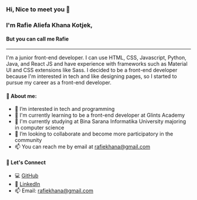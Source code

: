 <h3>Hi, Nice to meet you 👋</h3>

<h3>I'm Rafie Aliefa Khana Kotjek,</h3>
<h4>But you can call me Rafie</h4>

<hr>

<p>I'm a junior front-end developer. I can use HTML, CSS, Javascript, Python, Java, and React JS and have experience with frameworks such as Material UI and CSS extensions like Sass. I decided to be a front-end developer because I'm interested in tech and like designing pages, so I started to pursue my career as a front-end developer.</p>

<h4>👦 About me:</h4>

- 👀 I’m interested in tech and programming
- 🌱 I'm currently learning to be a front-end developer at Glints Academy
- 🏫 I'm currently studying at Bina Sarana Informatika University majoring in computer science
- 💞️ I’m looking to collaborate and become more participatory in the community
- 📫 You can reach me by email at rafiekhana@gmail.com

<h4>🤝 Let's Connect</h4>

<ul>
  <li>💻 <a href="https://github.com/rafiekotj">GitHub</a></li>
  <li>🔗 <a href="https://www.linkedin.com/in/rafiekotjek363/">LinkedIn</a></li>
  <li>📫 Email: <a href="mailto:rafiekhana@gmail.com">rafiekhana@gmail.com</a></li>
</ul>

<!---
rafiekotj/rafiekotj is a ✨ special ✨ repository because its `README.md` (this file) appears on your GitHub profile.
You can click the Preview link to take a look at your changes.
--->
